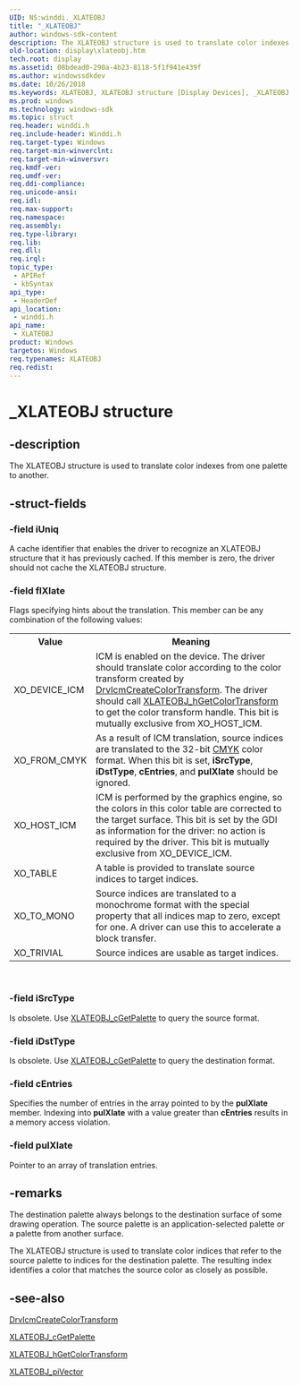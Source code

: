 ```yaml
---
UID: NS:winddi._XLATEOBJ
title: "_XLATEOBJ"
author: windows-sdk-content
description: The XLATEOBJ structure is used to translate color indexes from one palette to another.
old-location: display\xlateobj.htm
tech.root: display
ms.assetid: 08bdead0-290a-4b23-8118-5f1f941e439f
ms.author: windowssdkdev
ms.date: 10/26/2018
ms.keywords: XLATEOBJ, XLATEOBJ structure [Display Devices], _XLATEOBJ, display.xlateobj, grstrcts_36b2a277-ceee-4ee5-9dd6-55088df73d85.xml, winddi/XLATEOBJ
ms.prod: windows
ms.technology: windows-sdk
ms.topic: struct
req.header: winddi.h
req.include-header: Winddi.h
req.target-type: Windows
req.target-min-winverclnt: 
req.target-min-winversvr: 
req.kmdf-ver: 
req.umdf-ver: 
req.ddi-compliance: 
req.unicode-ansi: 
req.idl: 
req.max-support: 
req.namespace: 
req.assembly: 
req.type-library: 
req.lib: 
req.dll: 
req.irql: 
topic_type:
 - APIRef
 - kbSyntax
api_type:
 - HeaderDef
api_location:
 - winddi.h
api_name:
 - XLATEOBJ
product: Windows
targetos: Windows
req.typenames: XLATEOBJ
req.redist: 
---
```


# _XLATEOBJ structure


## -description


The XLATEOBJ structure is used to translate color indexes from one palette to another.


## -struct-fields




### -field iUniq

A cache identifier that enables the driver to recognize an XLATEOBJ structure that it has previously cached. If this member is zero, the driver should not cache the XLATEOBJ structure.


### -field flXlate

Flags specifying hints about the translation. This member can be any combination of the following values:

<table>
<tr>
<th>Value</th>
<th>Meaning</th>
</tr>
<tr>
<td>
XO_DEVICE_ICM

</td>
<td>
ICM is enabled on the device. The driver should translate color according to the color transform created by <a href="https://msdn.microsoft.com/a4fda665-ba26-4799-820d-c4d82a58d6fd">DrvIcmCreateColorTransform</a>. The driver should call <a href="https://msdn.microsoft.com/dd109ae8-c368-4e8a-bf25-405ed96484e3">XLATEOBJ_hGetColorTransform</a> to get the color transform handle. This bit is mutually exclusive from XO_HOST_ICM.

</td>
</tr>
<tr>
<td>
XO_FROM_CMYK

</td>
<td>
As a result of ICM translation, source indices are translated to the 32-bit <a href="https://msdn.microsoft.com/ac439eb8-b491-4215-877d-5ee177fbdb39">CMYK</a> color format. When this bit is set, <b>iSrcType</b>, <b>iDstType</b>, <b>cEntries</b>, and <b>pulXlate</b> should be ignored.

</td>
</tr>
<tr>
<td>
XO_HOST_ICM

</td>
<td>
ICM is performed by the graphics engine, so the colors in this color table are corrected to the target surface. This bit is set by the GDI as information for the driver: no action is required by the driver. This bit is mutually exclusive from XO_DEVICE_ICM.

</td>
</tr>
<tr>
<td>
XO_TABLE

</td>
<td>
A table is provided to translate source indices to target indices.

</td>
</tr>
<tr>
<td>
XO_TO_MONO

</td>
<td>
Source indices are translated to a monochrome format with the special property that all indices map to zero, except for one. A driver can use this to accelerate a block transfer.

</td>
</tr>
<tr>
<td>
XO_TRIVIAL

</td>
<td>
Source indices are usable as target indices.

</td>
</tr>
</table>
 


### -field iSrcType

Is obsolete. Use <a href="https://msdn.microsoft.com/eec6a5ec-398a-484f-b70f-e6baaedc6abd">XLATEOBJ_cGetPalette</a> to query the source format.


### -field iDstType

Is obsolete. Use <a href="https://msdn.microsoft.com/eec6a5ec-398a-484f-b70f-e6baaedc6abd">XLATEOBJ_cGetPalette</a> to query the destination format.


### -field cEntries

Specifies the number of entries in the array pointed to by the <b>pulXlate</b> member. Indexing into <b>pulXlate</b> with a value greater than <b>cEntries</b> results in a memory access violation.


### -field pulXlate

Pointer to an array of translation entries.


## -remarks



The destination palette always belongs to the destination surface of some drawing operation. The source palette is an application-selected palette or a palette from another surface.

The XLATEOBJ structure is used to translate color indices that refer to the source palette to indices for the destination palette. The resulting index identifies a color that matches the source color as closely as possible.




## -see-also




<a href="https://msdn.microsoft.com/a4fda665-ba26-4799-820d-c4d82a58d6fd">DrvIcmCreateColorTransform</a>



<a href="https://msdn.microsoft.com/eec6a5ec-398a-484f-b70f-e6baaedc6abd">XLATEOBJ_cGetPalette</a>



<a href="https://msdn.microsoft.com/dd109ae8-c368-4e8a-bf25-405ed96484e3">XLATEOBJ_hGetColorTransform</a>



<a href="https://msdn.microsoft.com/7dcfd280-26af-47ff-a5a6-50325e6471bc">XLATEOBJ_piVector</a>
 

 

